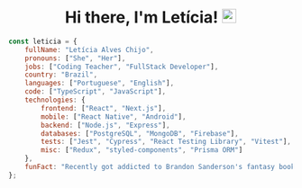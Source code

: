 <h1 align="center">
   Hi there, I'm Letícia! <img src="https://media.giphy.com/media/hvRJCLFzcasrR4ia7z/giphy.gif" width="25px">
</h1>

```javascript
const leticia = {
    fullName: "Letícia Alves Chijo",
    pronouns: ["She", "Her"],
    jobs: ["Coding Teacher", "FullStack Developer"],
    country: "Brazil",
    languages: ["Portuguese", "English"],
    code: ["TypeScript", "JavaScript"],
    technologies: {
        frontend: ["React", "Next.js"],
        mobile: ["React Native", "Android"],
        backend: ["Node.js", "Express"],
        databases: ["PostgreSQL", "MongoDB", "Firebase"],
        tests: ["Jest", "Cypress", "React Testing Library", "Vitest"],
        misc: ["Redux", "styled-components", "Prisma ORM"]
    },
    funFact: "Recently got addicted to Brandon Sanderson's fantasy books"
};
```
